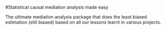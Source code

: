 #Statistical causal mediation analysis made easy

The ultimate mediation analysis package that does the least biased estimation (still biased) based on all our lessons learnt in various projects.
